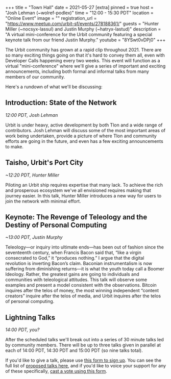 +++
title = "Town Hall"
date = 2021-05-27
[extra]
pinned = true
host = "Josh Lehman (~wolref-podlex)"
time = "12:00 - 15:30 PDT"
location = "Online Event"
image = ""
registration_url = "https://www.meetup.com/urbit-sf/events/278188361/"
guests = "Hunter Miller (~nocsyx-lassul) and Justin Murphy (~hatryx-lastud)"
description = "A virtual mini-conference for the Urbit community featuring a special keynote talk from our friend Justin Murphy."
youtube = "8YSwt0vDPj0"
+++

The Urbit community has grown at a rapid clip throughout 2021. There are so many exciting things going on that it's hard to convey them all, even with Developer Calls happening every two weeks. This event will function as a virtual "mini-conference" where we'll give a series of important and exciting announcements, including both formal and informal talks from many members of our community.

Here's a rundown of what we'll be discussing:

## Introduction: State of the Network
*12:00 PDT, Josh Lehman*

Urbit is under heavy, active development by both Tlon and a wide range of contributors. Josh Lehman will discuss some of the most important areas of work being undertaken, provide a picture of where Tlon and community efforts are going in the future, and even has a few exciting announcements to make.

## Taisho, Urbit's Port City
*~12:20 PDT, Hunter Miller*

Piloting an Urbit ship requires expertise that many lack. To achieve the rich and prosperous ecosystem we've all envisioned requires making that journey easier. In this talk, Hunter Miller introduces a new way for users to join the network with minimal effort.

## Keynote: The Revenge of Teleology and the Destiny of Personal Computing
*~13:00 PDT, Justin Murphy*

Teleology—or inquiry into ultimate ends—has been out of fashion since the seventeenth century, when Francis Bacon said that, “like a virgin consecrated to God,” it “produces nothing.” I argue that the digital revolution is inverting Bacon’s claim. Baconian instrumentalism is now suffering from diminishing returns—it is what the youth today call a Boomer Ideology. Rather, the greatest gains are going to individuals and communities with teleological attitudes. This talk will observe some examples and present a model consistent with the observations. Bitcoin inquires after the telos of money, the most winning independent “content creators” inquire after the telos of media, and Urbit inquires after the telos of personal computing.

## Lightning Talks
*14:00 PDT, you?*

After the scheduled talks we'll break out into a series of 30 minute talks led by community members. There will be up to three talks given in parallel at each of 14:00 PDT, 14:30 PDT and 15:00 PDT (so nine talks total).

If you'd like to give a talk, please use [this form to sign up](https://airtable.com/shr0Xmqcv1HSy47EP). You can see the full list of [proposed talks here](https://airtable.com/shreGQ4kCU8RA5GJS/tblTZxCpqedJBwSkE), and if you'd like to voice your support for any of these specifically, [cast a vote using this form](https://airtable.com/shrhNRUAGCqZ38VXA).
